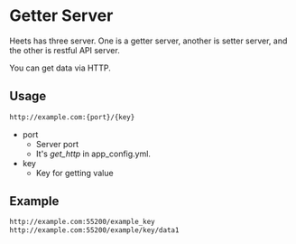 # Getter Server
Heets has three server. One is a getter server, another is setter server, and the other is restful API server.

You can get data via HTTP.

## Usage
```html
http://example.com:{port}/{key}
```
* port
  * Server port
  * It's *get_http* in app_config.yml.
* key
  * Key for getting value
  

## Example
```html
http://example.com:55200/example_key
http://example.com:55200/example/key/data1
```

